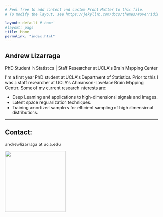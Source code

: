 ```yaml
---
# Feel free to add content and custom Front Matter to this file.
# To modify the layout, see https://jekyllrb.com/docs/themes/#overriding-theme-defaults

layout: default # home`
#layout: page
title: Home
permalink: "index.html"
---
```


## Andrew Lizarraga

PhD Student in Statistics | Staff Researcher at UCLA's Brain Mapping Center

I'm a first year PhD student at UCLA's Department of Statistics. 
Prior to this I was a staff researcher at UCLA's Ahmanson-Lovelace Brain Mapping Center.
Some of my current research interests are:

* Deep Learning and applications to high-dimensional signals and images.
* Latent space regularization techniques.
* Training amortized samplers for efficient sampling of high dimensional distributions.

---
## Contact:

andrewlizarraga at ucla.edu

<img src="https://drewrl3v.github.io/animations/trefoil_new.gif" width="200" />